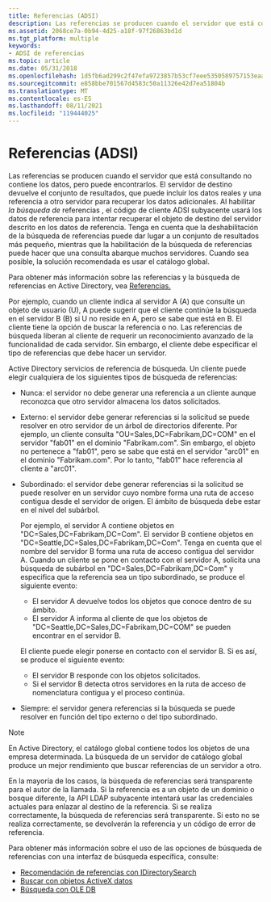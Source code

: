 ```yaml
---
title: Referencias (ADSI)
description: Las referencias se producen cuando el servidor que está consultando no contiene los datos, pero puede encontrarlos.
ms.assetid: 2068ce7a-0b94-4d25-a18f-97f26863bd1d
ms.tgt_platform: multiple
keywords:
- ADSI de referencias
ms.topic: article
ms.date: 05/31/2018
ms.openlocfilehash: 1d5fb6ad299c2f47efa9723857b53cf7eee5350589757153eaaae869b2c37e6b
ms.sourcegitcommit: e858bbe701567d4583c50a11326e42d7ea51804b
ms.translationtype: MT
ms.contentlocale: es-ES
ms.lasthandoff: 08/11/2021
ms.locfileid: "119444025"
---
```

# <a name="referrals-adsi"></a>Referencias (ADSI)

Las referencias se producen cuando el servidor que está consultando no contiene los datos, pero puede encontrarlos. El servidor de destino devuelve el conjunto de resultados, que puede incluir los datos reales y una referencia a otro servidor para recuperar los datos adicionales. Al habilitar *la búsqueda de* referencias , el código de cliente ADSI subyacente usará los datos de referencia para intentar recuperar el objeto de destino del servidor descrito en los datos de referencia. Tenga en cuenta que la deshabilitación de la búsqueda de referencias puede dar lugar a un conjunto de resultados más pequeño, mientras que la habilitación de la búsqueda de referencias puede hacer que una consulta abarque muchos servidores. Cuando sea posible, la solución recomendada es usar el catálogo global.

Para obtener más información sobre las referencias y la búsqueda de referencias en Active Directory, vea [Referencias.](/windows/desktop/AD/referrals)

Por ejemplo, cuando un cliente indica al servidor A (A) que consulte un objeto de usuario (U), A puede sugerir que el cliente continúe la búsqueda en el servidor B (B) si U no reside en A, pero se sabe que está en B. El cliente tiene la opción de buscar la referencia o no. Las referencias de búsqueda liberan al cliente de requerir un reconocimiento avanzado de la funcionalidad de cada servidor. Sin embargo, el cliente debe especificar el tipo de referencias que debe hacer un servidor.

Active Directory servicios de referencia de búsqueda. Un cliente puede elegir cualquiera de los siguientes tipos de búsqueda de referencias:

-   Nunca: el servidor no debe generar una referencia a un cliente aunque reconozca que otro servidor almacena los datos solicitados.
-   Externo: el servidor debe generar referencias si la solicitud se puede resolver en otro servidor de un árbol de directorios diferente. Por ejemplo, un cliente consulta "OU=Sales,DC=Fabrikam,DC=COM" en el servidor "fab01" en el dominio "Fabrikam.com". Sin embargo, el objeto no pertenece a "fab01", pero se sabe que está en el servidor "arc01" en el dominio "Fabrikam.com". Por lo tanto, "fab01" hace referencia al cliente a "arc01".
-   Subordinado: el servidor debe generar referencias si la solicitud se puede resolver en un servidor cuyo nombre forma una ruta de acceso contigua desde el servidor de origen. El ámbito de búsqueda debe estar en el nivel del subárbol.

    Por ejemplo, el servidor A contiene objetos en "DC=Sales,DC=Fabrikam,DC=Com". El servidor B contiene objetos en "DC=Seattle,DC=Sales,DC=Fabrikam,DC=Com". Tenga en cuenta que el nombre del servidor B forma una ruta de acceso contigua del servidor A. Cuando un cliente se pone en contacto con el servidor A, solicita una búsqueda de subárbol en "DC=Sales,DC=Fabrikam,DC=Com" y especifica que la referencia sea un tipo subordinado, se produce el siguiente evento:

    -   El servidor A devuelve todos los objetos que conoce dentro de su ámbito.
    -   El servidor A informa al cliente de que los objetos de "DC=Seattle,DC=Sales,DC=Fabrikam,DC=COM" se pueden encontrar en el servidor B.

    El cliente puede elegir ponerse en contacto con el servidor B. Si es así, se produce el siguiente evento:

    -   El servidor B responde con los objetos solicitados.
    -   Si el servidor B detecta otros servidores en la ruta de acceso de nomenclatura contigua y el proceso continúa.

-   Siempre: el servidor genera referencias si la búsqueda se puede resolver en función del tipo externo o del tipo subordinado.

> [!Note]  
> En Active Directory, el catálogo global contiene todos los objetos de una empresa determinada. La búsqueda de un servidor de catálogo global produce un mejor rendimiento que buscar referencias de un servidor a otro.

 

En la mayoría de los casos, la búsqueda de referencias será transparente para el autor de la llamada. Si la referencia es a un objeto de un dominio o bosque diferente, la API LDAP subyacente intentará usar las credenciales actuales para enlazar al destino de la referencia. Si se realiza correctamente, la búsqueda de referencias será transparente. Si esto no se realiza correctamente, se devolverán la referencia y un código de error de referencia.

Para obtener más información sobre el uso de las opciones de búsqueda de referencias con una interfaz de búsqueda específica, consulte:

-   [Recomendación de referencias con IDirectorySearch](referral-chasing-with-idirectorysearch.md)
-   [Buscar con objetos ActiveX datos](searching-with-activex-data-objects-ado.md)
-   [Búsqueda con OLE DB](searching-with-ole-db.md)

 

 
